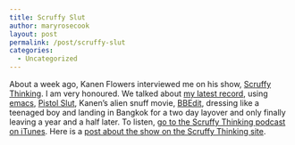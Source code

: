 ```yaml
---
title: Scruffy Slut
author: maryrosecook
layout: post
permalink: /post/scruffy-slut
categories:
  - Uncategorized
---
```

About a week ago, Kanen Flowers interviewed me on his show, [Scruffy Thinking][1]. I am very honoured. We talked about [my latest record][2], using [emacs][3], [Pistol Slut][4], Kanen&#8217;s alien snuff movie, [BBEdit][5], dressing like a teenaged boy and landing in Bangkok for a two day layover and only finally leaving a year and a half later. To listen, [go to the Scruffy Thinking podcast on iTunes][6]. Here is a [post about the show on the Scruffy Thinking site][7].

 [1]: http://scruffythinking.com/
 [2]: http://maryrosecookmusic.com
 [3]: http://www.gnu.org/s/emacs/
 [4]: http://pistolslut.com
 [5]: http://www.barebones.com/products/bbedit/
 [6]: http://itunes.apple.com/us/podcast/scruffy-thinking/id451077510
 [7]: http://scruffythinking.com/scruffy/2011/12/4/the-scruffy-slut.html
